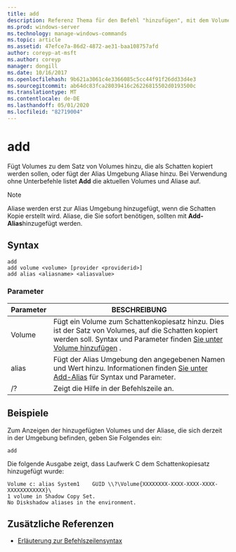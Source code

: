 ```yaml
---
title: add
description: Referenz Thema für den Befehl "hinzufügen", mit dem Volumes zu der Gruppe von Volumes hinzugefügt werden, die als Schatten kopiert werden sollen, oder um Aliase zur Alias Umgebung hinzuzufügen.
ms.prod: windows-server
ms.technology: manage-windows-commands
ms.topic: article
ms.assetid: 47efce7a-86d2-4872-ae31-baa108757afd
author: coreyp-at-msft
ms.author: coreyp
manager: dongill
ms.date: 10/16/2017
ms.openlocfilehash: 9b621a3061c4e3366085c5cc44f91f26dd33d4e3
ms.sourcegitcommit: ab64dc83fca28039416c26226815502d0193500c
ms.translationtype: MT
ms.contentlocale: de-DE
ms.lasthandoff: 05/01/2020
ms.locfileid: "82719004"
---
```

# <a name="add"></a>add

Fügt Volumes zu dem Satz von Volumes hinzu, die als Schatten kopiert werden sollen, oder fügt der Alias Umgebung Aliase hinzu. Bei Verwendung ohne Unterbefehle listet **Add** die aktuellen Volumes und Aliase auf.

> [!NOTE]
> Aliase werden erst zur Alias Umgebung hinzugefügt, wenn die Schatten Kopie erstellt wird. Aliase, die Sie sofort benötigen, sollten mit **Add-Alias**hinzugefügt werden.

## <a name="syntax"></a>Syntax

```
add
add volume <volume> [provider <providerid>]
add alias <aliasname> <aliasvalue>
```

### <a name="parameters"></a>Parameter

| Parameter | BESCHREIBUNG |
| ---------- | ----------- |
| Volume | Fügt ein Volume zum Schattenkopiesatz hinzu. Dies ist der Satz von Volumes, auf die Schatten kopiert werden soll. Syntax und Parameter finden [Sie unter Volume hinzufügen](add-volume.md) . |
| alias | Fügt der Alias Umgebung den angegebenen Namen und Wert hinzu. Informationen finden [Sie unter Add-Alias](add-alias.md) für Syntax und Parameter. |
| /? | Zeigt die Hilfe in der Befehlszeile an. |

## <a name="examples"></a>Beispiele

Zum Anzeigen der hinzugefügten Volumes und der Aliase, die sich derzeit in der Umgebung befinden, geben Sie Folgendes ein:

```
add
```

Die folgende Ausgabe zeigt, dass Laufwerk C dem Schattenkopiesatz hinzugefügt wurde:

```
Volume c: alias System1    GUID \\?\Volume{XXXXXXXX-XXXX-XXXX-XXXX-XXXXXXXXXXXX}\
1 volume in Shadow Copy Set.
No Diskshadow aliases in the environment.
```

## <a name="additional-references"></a>Zusätzliche Referenzen

- [Erläuterung zur Befehlszeilensyntax](command-line-syntax-key.md)
